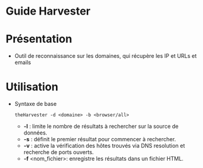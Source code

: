 # Guide Harvester 

# Présentation 
* Outil de reconnaissance sur les domaines, qui récupère les IP et URLs et emails

# Utilisation 
* Syntaxe de base
  ```
  theHarvester -d <domaine> -b <browser/all>
  ```
  * **-l** : limite le nombre de résultats à rechercher sur la source de données.
  * **-s** : définit le premier résultat pour commencer à rechercher.
  * **-v** : active la vérification des hôtes trouvés via DNS resolution et recherche de ports ouverts.
  * **-f** <nom_fichier>: enregistre les résultats dans un fichier HTML.